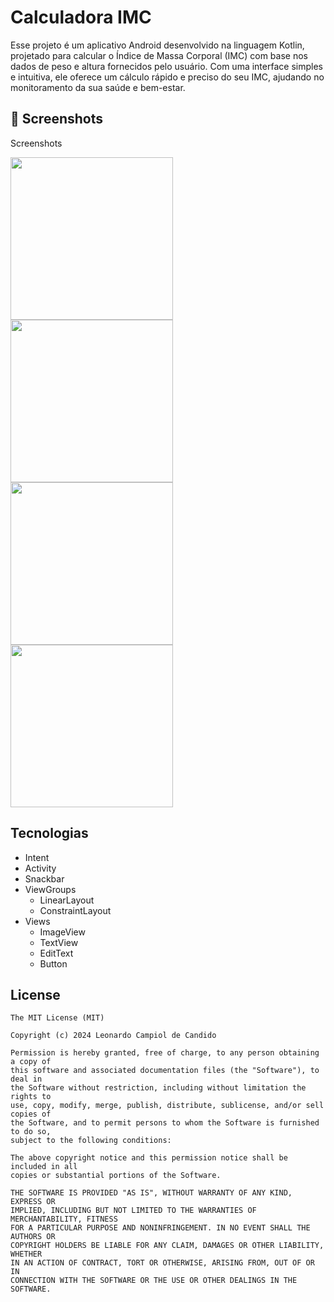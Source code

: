 # Calculadora IMC
Esse projeto é um aplicativo Android desenvolvido na linguagem Kotlin, projetado para calcular o Índice de Massa Corporal (IMC) com base nos dados de peso e altura fornecidos pelo usuário. Com uma interface simples e intuitiva, ele oferece um cálculo rápido e preciso do seu IMC, ajudando no monitoramento da sua saúde e bem-estar.

## :camera_flash: Screenshots
<!-- You can add more screenshots here if you like -->
Screenshots

<img src="https://github.com/user-attachments/assets/1f147329-fdad-4229-a97a-8b8c2f29b2a8" width = 260 />
<img src="https://github.com/user-attachments/assets/45db5c62-5b3e-4dc7-a040-ea5af971b3b4" width = 260 />
<img src="https://github.com/user-attachments/assets/842a98f9-5966-482b-9437-537fd58e94ca" width = 260 />
<img src="https://github.com/user-attachments/assets/ff30eaee-a406-431f-b6b8-262cdab1ce1d" width = 260 />

## Tecnologias
- Intent
- Activity
- Snackbar
- ViewGroups
  - LinearLayout
  - ConstraintLayout
- Views
  - ImageView
  - TextView
  - EditText
  - Button

## License
```
The MIT License (MIT)

Copyright (c) 2024 Leonardo Campiol de Candido

Permission is hereby granted, free of charge, to any person obtaining a copy of
this software and associated documentation files (the "Software"), to deal in
the Software without restriction, including without limitation the rights to
use, copy, modify, merge, publish, distribute, sublicense, and/or sell copies of
the Software, and to permit persons to whom the Software is furnished to do so,
subject to the following conditions:

The above copyright notice and this permission notice shall be included in all
copies or substantial portions of the Software.

THE SOFTWARE IS PROVIDED "AS IS", WITHOUT WARRANTY OF ANY KIND, EXPRESS OR
IMPLIED, INCLUDING BUT NOT LIMITED TO THE WARRANTIES OF MERCHANTABILITY, FITNESS
FOR A PARTICULAR PURPOSE AND NONINFRINGEMENT. IN NO EVENT SHALL THE AUTHORS OR
COPYRIGHT HOLDERS BE LIABLE FOR ANY CLAIM, DAMAGES OR OTHER LIABILITY, WHETHER
IN AN ACTION OF CONTRACT, TORT OR OTHERWISE, ARISING FROM, OUT OF OR IN
CONNECTION WITH THE SOFTWARE OR THE USE OR OTHER DEALINGS IN THE SOFTWARE.
```
